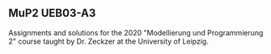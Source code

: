 ## MuP2 UEB03-A3
Assignments and solutions for the 2020 "Modellierung und Programmierung 2" course taught by Dr. Zeckzer at the University of Leipzig.